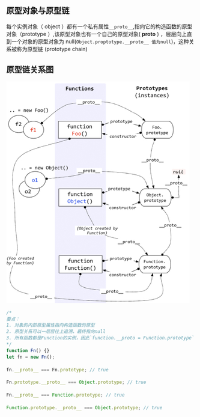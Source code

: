 

## 原型对象与原型链
每个实例对象（ object ）都有一个私有属性`__proto__`,指向它的构造函数的原型对象（prototype ）,该原型对象也有一个自己的原型对象( __proto__ ) ，层层向上直到一个对象的原型对象为 null(`Object.proptotype.__proto__ 值为null`)，这种关系被称为原型链 (prototype chain)


## 原型链关系图
![](./原型链关系图.jpg)

```js
/*
要点：
1. 对象的内部原型属性指向构造函数的原型
2. 原型关系可以一层层往上追溯，最终指向null
3. 所有函数都是Function的实例，因此`function.__proto = Function.prototype`
*/
function Fn() {}
let fn = new Fn();

fn.__proto__ === Fn.prototype; // true

Fn.prototype.__proto__ === Object.prototype; // true

Fn.__proto__ === Function.prototype; // true

Function.prototype.__proto__ === Object.prototype; // true
```